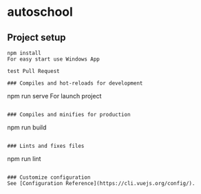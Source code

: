# autoschool

## Project setup
```
npm install
For easy start use Windows App

test Pull Request

### Compiles and hot-reloads for development
```
npm run serve
For launch project
```

### Compiles and minifies for production
```
npm run build
```

### Lints and fixes files
```
npm run lint
```

### Customize configuration
See [Configuration Reference](https://cli.vuejs.org/config/).
